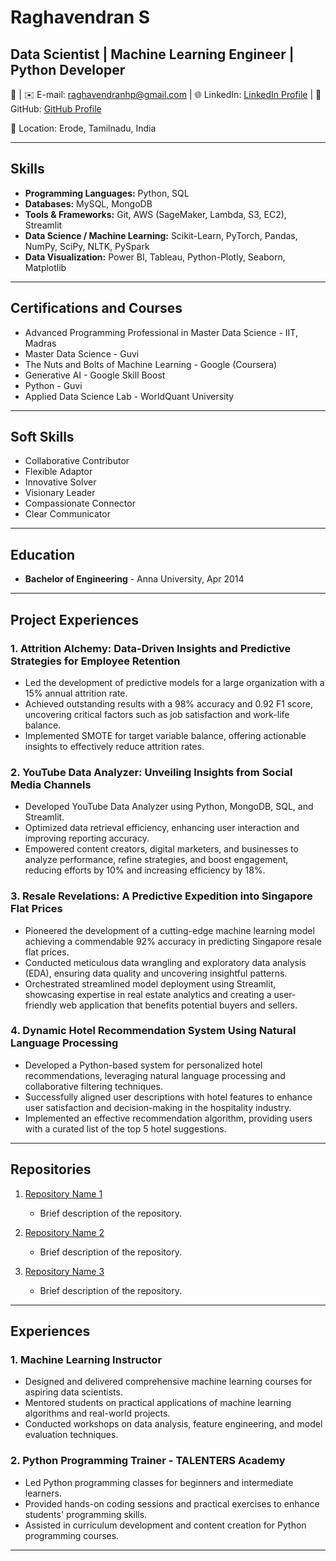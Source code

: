 # Raghavendran S 
## Data Scientist | Machine Learning Engineer | Python Developer

📱  | ✉️ E-mail: raghavendranhp@gmail.com | 🌐 LinkedIn: [LinkedIn Profile](https://www.linkedin.com/in/raghavendransundararajan) | 🐙 GitHub: [GitHub Profile](https://github.com/raghavendranhp)

📍 Location: Erode, Tamilnadu, India

---

## Skills

- **Programming Languages:** Python, SQL
- **Databases:** MySQL, MongoDB
- **Tools & Frameworks:** Git, AWS (SageMaker, Lambda, S3, EC2), Streamlit
- **Data Science / Machine Learning:** Scikit-Learn, PyTorch, Pandas, NumPy, SciPy, NLTK, PySpark
- **Data Visualization:** Power BI, Tableau, Python-Plotly, Seaborn, Matplotlib

---

## Certifications and Courses

- Advanced Programming Professional in Master Data Science - IIT, Madras
- Master Data Science - Guvi
- The Nuts and Bolts of Machine Learning - Google (Coursera)
- Generative AI - Google Skill Boost
- Python - Guvi
- Applied Data Science Lab - WorldQuant University 

---

## Soft Skills

- Collaborative Contributor
- Flexible Adaptor
- Innovative Solver
- Visionary Leader
- Compassionate Connector
- Clear Communicator

---

## Education

- **Bachelor of Engineering** - Anna University, Apr 2014

---

## Project Experiences

### 1. Attrition Alchemy: Data-Driven Insights and Predictive Strategies for Employee Retention

- Led the development of predictive models for a large organization with a 15% annual attrition rate.
- Achieved outstanding results with a 98% accuracy and 0.92 F1 score, uncovering critical factors such as job satisfaction and work-life balance.
- Implemented SMOTE for target variable balance, offering actionable insights to effectively reduce attrition rates.

### 2. YouTube Data Analyzer: Unveiling Insights from Social Media Channels

- Developed YouTube Data Analyzer using Python, MongoDB, SQL, and Streamlit.
- Optimized data retrieval efficiency, enhancing user interaction and improving reporting accuracy.
- Empowered content creators, digital marketers, and businesses to analyze performance, refine strategies, and boost engagement, reducing efforts by 10% and increasing efficiency by 18%.

### 3. Resale Revelations: A Predictive Expedition into Singapore Flat Prices

- Pioneered the development of a cutting-edge machine learning model achieving a commendable 92% accuracy in predicting Singapore resale flat prices.
- Conducted meticulous data wrangling and exploratory data analysis (EDA), ensuring data quality and uncovering insightful patterns.
- Orchestrated streamlined model deployment using Streamlit, showcasing expertise in real estate analytics and creating a user-friendly web application that benefits potential buyers and sellers.

### 4. Dynamic Hotel Recommendation System Using Natural Language Processing

- Developed a Python-based system for personalized hotel recommendations, leveraging natural language processing and collaborative filtering techniques.
- Successfully aligned user descriptions with hotel features to enhance user satisfaction and decision-making in the hospitality industry.
- Implemented an effective recommendation algorithm, providing users with a curated list of the top 5 hotel suggestions.

---

## Repositories

1. [Repository Name 1](https://github.com/raghavendranhp/repository1)
   - Brief description of the repository.

2. [Repository Name 2](https://github.com/raghavendranhp/repository2)
   - Brief description of the repository.

3. [Repository Name 3](https://github.com/raghavendranhp/repository3)
   - Brief description of the repository.

---

## Experiences

### 1. Machine Learning Instructor

- Designed and delivered comprehensive machine learning courses for aspiring data scientists.
- Mentored students on practical applications of machine learning algorithms and real-world projects.
- Conducted workshops on data analysis, feature engineering, and model evaluation techniques.

### 2. Python Programming Trainer - TALENTERS Academy

- Led Python programming classes for beginners and intermediate learners.
- Provided hands-on coding sessions and practical exercises to enhance students' programming skills.
- Assisted in curriculum development and content creation for Python programming courses.

---

